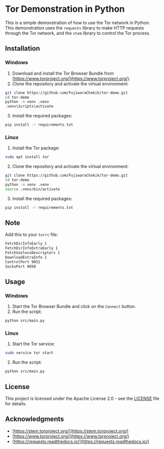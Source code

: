 # Tor Demonstration in Python

This is a simple demonstration of how to use the Tor network in Python. This demonstration uses the `requests` library to make HTTP requests through the Tor network, and the `stem` library to control the Tor process.

## Installation

### Windows

1. Download and install the Tor Browser Bundle from [https://www.torproject.org/](https://www.torproject.org/).
2. Clone the repository and activate the virtual environment:

```bash
git clone https://github.com/FujiwaraChokik/tor-demo.git
cd tor-demo
python -m venv .venv
.venv\Scripts\activate
```

3. Install the required packages:

```bash
pip install -r requirements.txt
```

### Linux

1. Install the Tor package:

```bash
sudo apt install tor
```

2. Clone the repository and activate the virtual environment:

```bash
git clone https://github.com/FujiwaraChokik/tor-demo.git
cd tor-demo
python -m venv .venv
source .venv/bin/activate
```

3. Install the required packages:

```bash
pip install -r requirements.txt
```

## Note

Add this to your `torrc` file:

```bash
FetchDirInfoEarly 1
FetchDirInfoExtraEarly 1
FetchUselessDescriptors 1
DownloadExtraInfo 1
ControlPort 9051
SocksPort 9050
```

## Usage

### Windows

1. Start the Tor Browser Bundle and click on the `Connect` button.
2. Run the script:

```bash
python src/main.py
```

### Linux

1. Start the Tor service:

```bash
sudo service tor start
```

2. Run the script:

```bash
python src/main.py
```

## License

This project is licensed under the Apache License 2.0 - see the [LICENSE](LICENSE) file for details.

## Acknowledgments

- [https://stem.torproject.org/](https://stem.torproject.org/)
- [https://www.torproject.org/](https://www.torproject.org/)
- [https://requests.readthedocs.io/](https://requests.readthedocs.io/)
